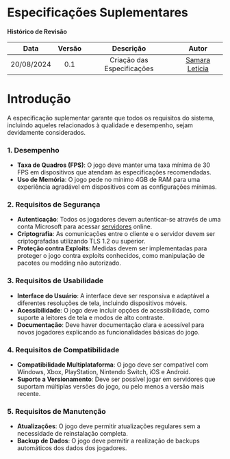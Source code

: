 # Especificações Suplementares

**Histórico de Revisão**

| Data       | Versão | Descrição                      | Autor             |
| :--------: | :----: | :----------:                   | :---------------: |
| 20/08/2024 |  0.1   | Criação das Especificações | [Samara Letícia](https://github.com/samarawwleticia)|

# Introdução

A especificação suplementar garante que todos os requisitos do sistema, incluindo aqueles relacionados à qualidade e desempenho, sejam devidamente considerados.

### 1. **Desempenho**
- **Taxa de Quadros (FPS)**: O jogo deve manter uma taxa mínima de 30 FPS em dispositivos que atendam às especificações recomendadas.
- **Uso de Memória**: O jogo pede no mínimo 4GB de RAM para uma experiência agradável em dispositivos com as configurações mínimas.

### 2. **Requisitos de Segurança**
- **Autenticação**: Todos os jogadores devem autenticar-se através de uma conta Microsoft para acessar [servidores](../modelagem/lexico.md#l14-servidores) online.
- **Criptografia**: As comunicações entre o cliente e o servidor devem ser criptografadas utilizando TLS 1.2 ou superior.
- **Proteção contra Exploits**: Medidas devem ser implementadas para proteger o jogo contra exploits conhecidos, como manipulação de pacotes ou modding não autorizado.

### 3. **Requisitos de Usabilidade**
- **Interface do Usuário**: A interface deve ser responsiva e adaptável a diferentes resoluções de tela, incluindo dispositivos móveis.
- **Acessibilidade**: O jogo deve incluir opções de acessibilidade, como suporte a leitores de tela e modos de alto contraste.
- **Documentação**: Deve haver documentação clara e acessível para novos jogadores explicando as funcionalidades básicas do jogo.

### 4. **Requisitos de Compatibilidade**
- **Compatibilidade Multiplataforma**: O jogo deve ser compatível com Windows, Xbox, PlayStation, Nintendo Switch, iOS e Android.
- **Suporte a Versionamento**: Deve ser possível jogar em servidores que suportam múltiplas versões do jogo, ou pelo menos a versão mais recente.

### 5. **Requisitos de Manutenção**
- **Atualizações**: O jogo deve permitir atualizações regulares sem a necessidade de reinstalação completa.
- **Backup de Dados**: O jogo deve permitir a realização de backups automáticos dos dados dos jogadores.
